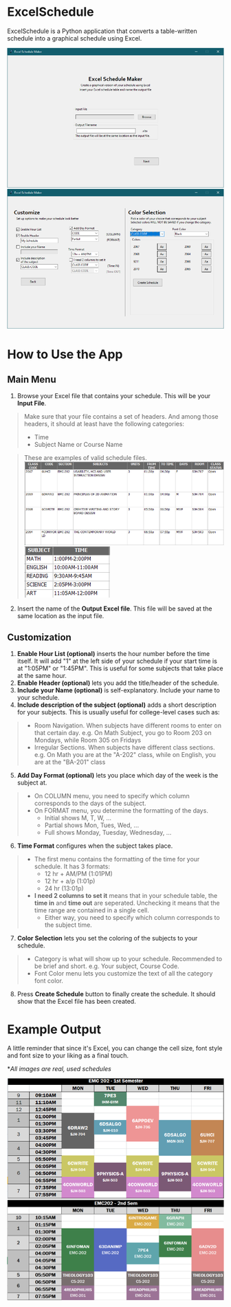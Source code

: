 # ExcelSchedule
ExcelSchedule is a Python application that converts a table-written schedule into a graphical schedule using Excel.

![Menu](https://github.com/FrancisClements/excelschedule/blob/master/screenshots/menu.PNG)
![Options](https://github.com/FrancisClements/excelschedule/blob/master/screenshots/options.PNG)

# How to Use the App
## Main Menu
1. Browse your Excel file that contains your schedule. This will be your **Input File**.
> Make sure that your file contains a set of headers. And among those headers, it should at least have the following categories:
> * Time
> * Subject Name or Course Name

> These are examples of valid schedule files.
![Sample1](https://github.com/FrancisClements/excelschedule/blob/master/screenshots/inputfile.PNG)
![Sample2](https://github.com/FrancisClements/excelschedule/blob/master/screenshots/inputfile2.PNG)
2. Insert the name of the **Output Excel file**. This file will be saved at the same location as the input file.

## Customization
1. **Enable Hour List (optional)** inserts the hour number before the time itself. It will add "1" at the left side of your schedule if your start time is at "1:05PM" or "1:45PM". This is useful for some subjects that take place at the same hour.
2. **Enable Header (optional)** lets you add the title/header of the schedule.
3. **Include your Name (optional)** is self-explanatory. Include your name to your schedule.
4. **Include description of the subject (optional)** adds a short description for your subjects. This is usually useful for college-level cases such as:
> * Room Navigation. When subjects have different rooms to enter on that certain day. e.g. On Math Subject, you go to Room 203 on Mondays, while Room 305 on Fridays
> * Irregular Sections. When subjects have different class sections. e.g. On Math you are at the "A-202" class, while on English, you are at the "BA-201" class
5. **Add Day Format (optional)** lets you place which day of the week is the subject at. 
> * On COLUMN menu, you need to specify which column corresponds to the days of the subject.
> * On FORMAT menu, you determine the formatting of the days. 
>   * Initial shows M, T, W, ...
>   * Partial shows Mon, Tues, Wed, ...
>   * Full shows Monday, Tuesday, Wednesday, ...
6. **Time Format** configures when the subject takes place.
> * The first menu contains the formatting of the time for your schedule. It has 3 formats:
>   * 12 hr + AM/PM (1:01PM)
>   * 12 hr + a/p (1:01p)
>   * 24 hr (13:01p)
> * **I need 2 columns to set it** means that in your schedule table, the **time in** and **time out** are seperated. Unchecking it means that the time range are contained in a single cell.
>   * Either way, you need to specify which column corresponds to the subject time.
7. **Color Selection** lets you set the coloring of the subjects to your schedule.
> * Category is what will show up to your schedule. Recommended to be brief and short. e.g. Your subject, Course Code.
> * Font Color menu lets you customize the text of all the category font color.
8. Press **Create Schedule** button to finally create the schedule. It should show that the Excel file has been created.

# Example Output
A little reminder that since it's Excel, you can change the cell size, font style and font size to your liking as a final touch.

**All images are real, used schedules*

![Sched1](https://github.com/FrancisClements/excelschedule/blob/master/screenshots/sched_2ndyr.png)
![Sched2](https://github.com/FrancisClements/excelschedule/blob/master/screenshots/sched_2ndyr2.png)
